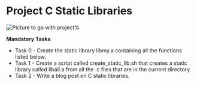 # Project C Static Libraries

![Picture to go with project](https://memegenerator.net/img/instances/75740087/welcome-to-the-library.jpg)%   

**Mandatory Tasks**

- Task 0 - Create the static library libmy.a containing all the functions listed below.
- Task 1 - Create a script called create_static_lib.sh that creates a static library called liball.a from all the .c files that are in the current directory.
- Task 2 - Write a blog post on C static libraries.
